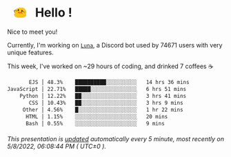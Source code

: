 <h1>   <img src="./spoink.gif" style="vertical-align:middle;" width="30px">   Hello ! </h1>

Nice to meet you!

Currently, I'm working on <a href='https://github.com/Asgarrrr/Luna'>`Luna`</a>, a Discord bot used by 74671 users with very unique features.

This week, I've worked on ~29 hours of coding, and drinked 7 coffees ☕

```
       EJS │ 48.3%    ██████████░░░░░░░░░░   14 hrs 36 mins
JavaScript │ 22.71%   █████░░░░░░░░░░░░░░░   6 hrs 51 mins
    Python │ 12.22%   ██░░░░░░░░░░░░░░░░░░   3 hrs 41 mins
       CSS │ 10.43%   ██░░░░░░░░░░░░░░░░░░   3 hrs 9 mins
     Other │ 4.56%    █░░░░░░░░░░░░░░░░░░░   1 hr 22 mins
      HTML │ 1.15%    ░░░░░░░░░░░░░░░░░░░░   20 mins
      Bash │ 0.55%    ░░░░░░░░░░░░░░░░░░░░   9 mins
```

###### This presentation is [updated](https://github.com/Asgarrrr) automatically every 5 minute, most recently on 5/8/2022, 06:08:44 PM ( UTC±0 ).
